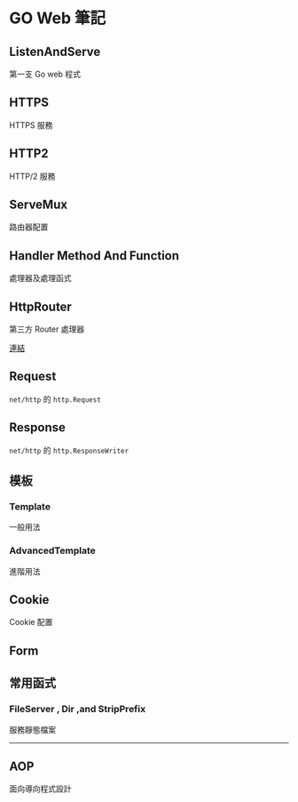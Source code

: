 # GO Web 筆記

## ListenAndServe

第一支 Go web 程式

## HTTPS

HTTPS 服務

## HTTP2

HTTP/2 服務

## ServeMux

路由器配置

## Handler Method And Function

處理器及處理函式

## HttpRouter

第三方 Router 處理器

[連結](https://github.com/julienschmidt/httprouter)

## Request

`net/http` 的 `http.Request`

## Response

`net/http` 的 `http.ResponseWriter`

## 模板

### Template

一般用法

### AdvancedTemplate

進階用法

## Cookie

Cookie 配置

## Form

## 常用函式

### FileServer , Dir ,and StripPrefix

服務靜態檔案

-----

## AOP

面向導向程式設計